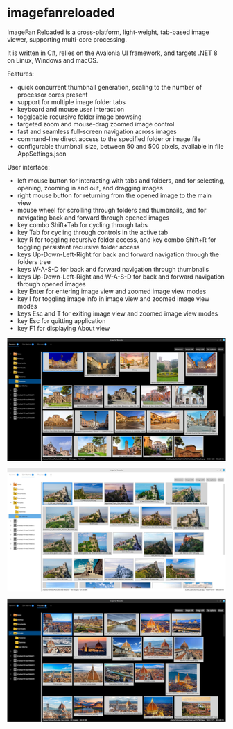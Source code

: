 # imagefanreloaded
ImageFan Reloaded is a cross-platform, light-weight, tab-based image viewer, supporting multi-core processing.

It is written in C#, relies on the Avalonia UI framework, and targets .NET 8 on Linux, Windows and macOS.

Features:
* quick concurrent thumbnail generation, scaling to the number of processor cores present
* support for multiple image folder tabs
* keyboard and mouse user interaction
* toggleable recursive folder image browsing
* targeted zoom and mouse-drag zoomed image control
* fast and seamless full-screen navigation across images
* command-line direct access to the specified folder or image file
* configurable thumbnail size, between 50 and 500 pixels, available in file AppSettings.json

User interface:
* left mouse button for interacting with tabs and folders, and for selecting, opening, zooming in and out, and dragging images
* right mouse button for returning from the opened image to the main view
* mouse wheel for scrolling through folders and thumbnails, and for navigating back and forward through opened images
* key combo Shift+Tab for cycling through tabs
* key Tab for cycling through controls in the active tab
* key R for toggling recursive folder access, and key combo Shift+R for toggling persistent recursive folder access
* keys Up-Down-Left-Right for back and forward navigation through the folders tree
* keys W-A-S-D for back and forward navigation through thumbnails
* keys Up-Down-Left-Right and W-A-S-D for back and forward navigation through opened images
* key Enter for entering image view and zoomed image view modes
* key I for toggling image info in image view and zoomed image view modes
* keys Esc and T for exiting image view and zoomed image view modes
* key Esc for quitting application
* key F1 for displaying About view

![Screenshot 1](https://raw.githubusercontent.com/mihnea-radulescu/imagefanreloaded/main/Screenshot-1.jpg "ImageFan Reloaded - Screenshot 1")

![Screenshot 2](https://raw.githubusercontent.com/mihnea-radulescu/imagefanreloaded/main/Screenshot-2.jpg "ImageFan Reloaded - Screenshot 2")

![Screenshot 3](https://raw.githubusercontent.com/mihnea-radulescu/imagefanreloaded/main/Screenshot-3.jpg "ImageFan Reloaded - Screenshot 3")
